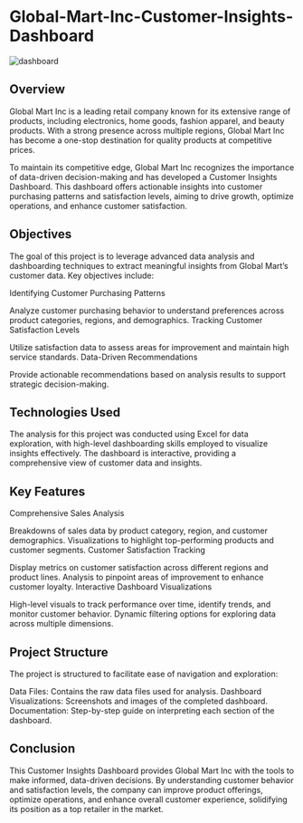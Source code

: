 # Global-Mart-Inc-Customer-Insights-Dashboard

![dashboard](https://github.com/user-attachments/assets/253d3f92-9cd9-45e7-ad0b-baa6fe574c67)


## Overview
Global Mart Inc is a leading retail company known for its extensive range of products, including electronics, home goods, fashion apparel, and beauty products. With a strong presence across multiple regions, Global Mart Inc has become a one-stop destination for quality products at competitive prices.

To maintain its competitive edge, Global Mart Inc recognizes the importance of data-driven decision-making and has developed a Customer Insights Dashboard. This dashboard offers actionable insights into customer purchasing patterns and satisfaction levels, aiming to drive growth, optimize operations, and enhance customer satisfaction.

## Objectives
The goal of this project is to leverage advanced data analysis and dashboarding techniques to extract meaningful insights from Global Mart’s customer data. Key objectives include:

Identifying Customer Purchasing Patterns

Analyze customer purchasing behavior to understand preferences across product categories, regions, and demographics.
Tracking Customer Satisfaction Levels

Utilize satisfaction data to assess areas for improvement and maintain high service standards.
Data-Driven Recommendations

Provide actionable recommendations based on analysis results to support strategic decision-making.

## Technologies Used
The analysis for this project was conducted using Excel for data exploration, with high-level dashboarding skills employed to visualize insights effectively. The dashboard is interactive, providing a comprehensive view of customer data and insights.

## Key Features
Comprehensive Sales Analysis

Breakdowns of sales data by product category, region, and customer demographics.
Visualizations to highlight top-performing products and customer segments.
Customer Satisfaction Tracking

Display metrics on customer satisfaction across different regions and product lines.
Analysis to pinpoint areas of improvement to enhance customer loyalty.
Interactive Dashboard Visualizations

High-level visuals to track performance over time, identify trends, and monitor customer behavior.
Dynamic filtering options for exploring data across multiple dimensions.

## Project Structure
The project is structured to facilitate ease of navigation and exploration:

Data Files: Contains the raw data files used for analysis.
Dashboard Visualizations: Screenshots and images of the completed dashboard.
Documentation: Step-by-step guide on interpreting each section of the dashboard.

## Conclusion
This Customer Insights Dashboard provides Global Mart Inc with the tools to make informed, data-driven decisions. By understanding customer behavior and satisfaction levels, the company can improve product offerings, optimize operations, and enhance overall customer experience, solidifying its position as a top retailer in the market.

